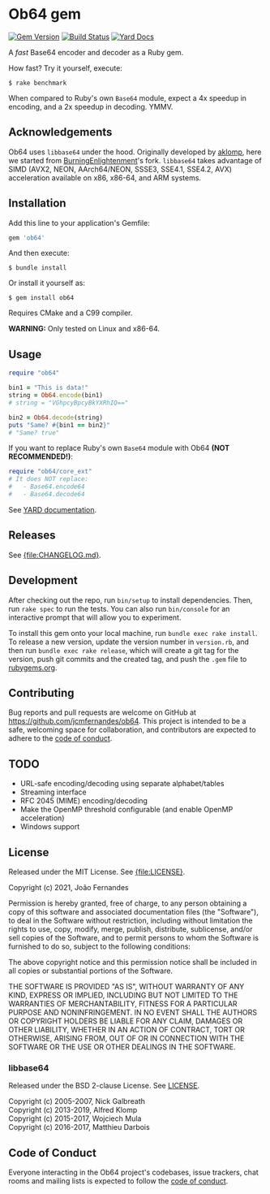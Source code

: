 # Ob64 gem

[![Gem Version](https://badge.fury.io/rb/ob64.svg)](http://rubygems.org/gems/ob64)
[![Build Status](https://github.com/jcmfernandes/ob64/workflows/Test/badge.svg?branch=master&event=push)](https://github.com/jcmfernandes/ob64/actions?query=workflow:Test)
[![Yard Docs](https://img.shields.io/badge/yard-docs-blue.svg)](http://www.rubydoc.info/gems/ob64/0.3.0)

A *fast* Base64 encoder and decoder as a Ruby gem.

How fast? Try it yourself, execute:

    $ rake benchmark

When compared to Ruby's own `Base64` module, expect a 4x speedup in encoding, and a 2x speedup in decoding. YMMV.

## Acknowledgements

Ob64 uses `libbase64` under the hood. Originally developed by [aklomp](https://github.com/aklomp), here we started from [BurningEnlightenment](https://github.com/BurningEnlightenment)'s fork. `libbase64` takes advantage of SIMD (AVX2, NEON, AArch64/NEON, SSSE3, SSE4.1, SSE4.2, AVX) acceleration available on x86, x86-64, and ARM systems.

## Installation

Add this line to your application's Gemfile:

```ruby
gem 'ob64'
```

And then execute:

    $ bundle install

Or install it yourself as:

    $ gem install ob64

Requires CMake and a C99 compiler.

**WARNING:** Only tested on Linux and x86-64.

## Usage

```ruby
require "ob64"

bin1 = "This is data!"
string = Ob64.encode(bin1)
# string = "VGhpcyBpcyBkYXRhIQ=="

bin2 = Ob64.decode(string)
puts "Same? #{bin1 == bin2}"
# "Same? true"
```

If you want to replace Ruby's own `Base64` module with Ob64 **(NOT RECOMMENDED!)**:

```ruby
require "ob64/core_ext"
# It does NOT replace:
#   - Base64.encode64
#   - Base64.decode64
```

See [YARD documentation](http://www.rubydoc.info/gems/ob64).

## Releases

See [{file:CHANGELOG.md}](CHANGELOG.md).

## Development

After checking out the repo, run `bin/setup` to install dependencies. Then, run `rake spec` to run the tests. You can also run `bin/console` for an interactive prompt that will allow you to experiment.

To install this gem onto your local machine, run `bundle exec rake install`. To release a new version, update the version number in `version.rb`, and then run `bundle exec rake release`, which will create a git tag for the version, push git commits and the created tag, and push the `.gem` file to [rubygems.org](https://rubygems.org).

## Contributing

Bug reports and pull requests are welcome on GitHub at https://github.com/jcmfernandes/ob64. This project is intended to be a safe, welcoming space for collaboration, and contributors are expected to adhere to the [code of conduct](https://github.com/jcmfernandes/ob64/blob/master/CODE_OF_CONDUCT.md).

## TODO

* URL-safe encoding/decoding using separate alphabet/tables
* Streaming interface
* RFC 2045 (MIME) encoding/decoding
* Make the OpenMP threshold configurable (and enable OpenMP acceleration)
* Windows support

## License

Released under the MIT License. See [{file:LICENSE}](LICENSE).

Copyright (c) 2021, João Fernandes

Permission is hereby granted, free of charge, to any person obtaining a copy
of this software and associated documentation files (the "Software"), to deal
in the Software without restriction, including without limitation the rights
to use, copy, modify, merge, publish, distribute, sublicense, and/or sell
copies of the Software, and to permit persons to whom the Software is
furnished to do so, subject to the following conditions:

The above copyright notice and this permission notice shall be included in
all copies or substantial portions of the Software.

THE SOFTWARE IS PROVIDED "AS IS", WITHOUT WARRANTY OF ANY KIND, EXPRESS OR
IMPLIED, INCLUDING BUT NOT LIMITED TO THE WARRANTIES OF MERCHANTABILITY,
FITNESS FOR A PARTICULAR PURPOSE AND NONINFRINGEMENT. IN NO EVENT SHALL THE
AUTHORS OR COPYRIGHT HOLDERS BE LIABLE FOR ANY CLAIM, DAMAGES OR OTHER
LIABILITY, WHETHER IN AN ACTION OF CONTRACT, TORT OR OTHERWISE, ARISING FROM,
OUT OF OR IN CONNECTION WITH THE SOFTWARE OR THE USE OR OTHER DEALINGS IN
THE SOFTWARE.

### libbase64

Released under the BSD 2-clause License. See [LICENSE](https://github.com/jcmfernandes/base64-cmake/blob/feature/cmake/LICENSE).

Copyright (c) 2005-2007, Nick Galbreath  
Copyright (c) 2013-2019, Alfred Klomp  
Copyright (c) 2015-2017, Wojciech Mula  
Copyright (c) 2016-2017, Matthieu Darbois  

## Code of Conduct

Everyone interacting in the Ob64 project's codebases, issue trackers, chat rooms and mailing lists is expected to follow the [code of conduct](https://github.com/jcmfernandes/ob64/blob/master/CODE_OF_CONDUCT.md).
